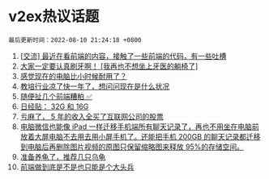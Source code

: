 # v2ex热议话题

`最后更新时间：2022-08-10 21:24:18 +0800`

1. [[交流] 最近在看前端的内容，接触了一些前端的代码，有一些吐槽](https://www.v2ex.com/t/871818)
1. [大家一定要认真刷牙啊！ [我再也不想坐上牙医的躺椅了]](https://www.v2ex.com/t/871789)
1. [感觉现在的电脑比小时候耐用了？](https://www.v2ex.com/t/871817)
1. [教培行业凉了快一年了，想问问现在是什么状况](https://www.v2ex.com/t/871823)
1. [随便扯几个前端糟粕 ✅](https://www.v2ex.com/t/871848)
1. [日经贴： 32G 和 16G](https://www.v2ex.com/t/871837)
1. [亏麻了， 5 年的收入全买了互联网公司的股票](https://www.v2ex.com/t/871922)
1. [电脑微信也能像 iPad 一样迁移手机端所有聊天记录了，再也不用坐在电脑前放着大屏电脑不去用去用小屏手机了。还能把手机 200GB 的聊天记录都迁移到电脑后再删除图片视频的原图只保留缩略图来释放 95%的存储空间。](https://www.v2ex.com/t/871787)
1. [准备养龟了，推荐几只乌龟](https://www.v2ex.com/t/871881)
1. [前端做到底是不是也只能是个大头兵](https://www.v2ex.com/t/871847)

